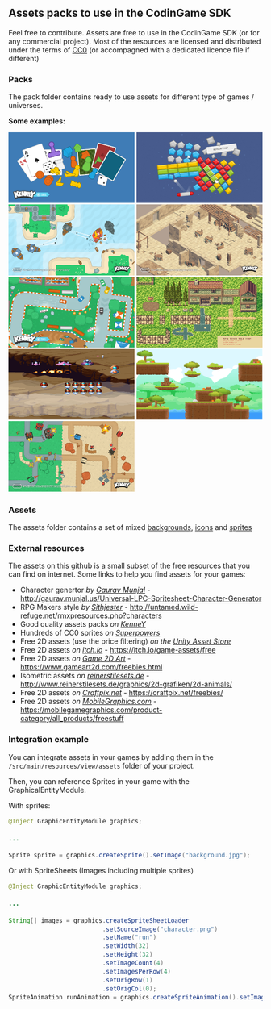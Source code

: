 ## Assets packs to use in the CodinGame SDK

Feel free to contribute. Assets are free to use in the CodinGame SDK (or for any commercial project). Most of the resources are licensed and distributed under the terms of [CC0](https://creativecommons.org/share-your-work/public-domain/cc0) (or accompagned with a dedicated licence file if different)

### Packs
The pack folder contains ready to use assets for different type of games / universes.

**Some examples:**

[<img src="/packs/board%20game/sample.png" width="250">](/packs/board%20game)
[<img src="/packs/bricks/sample.jpg" width="250" height="140">](/packs/bricks)
[<img src="/packs/pirates/Sample.png" width="250">](/packs/pirates)
[<img src="/packs/isometric%20dungeon/Sample.png" width="250">](/packs/isometric%20dungeon)
[<img src="/packs/racing/Sample.png" width="250">](/packs/racing)
[<img src="/packs/town%20rpg/tiles-map.png" width="250" height="140">](packs/town%20rpg)
[<img src="/packs/space%20shooter/sample.png" width="250" height="140">](packs/space%20shooter)
[<img src="/packs/platformer/svg/Sample.svg" width="250" height="140">](packs/platformer)
[<img src="/packs/topdown%20tanks/Sample.png" width="250" height="140">](packs/topdown%20tanks)

### Assets
The assets folder contains a set of mixed [backgrounds](/assets/backgrounds), [icons](/assets/icons) and [sprites](/assets/sprites)

### External resources
The assets on this github is a small subset of the free resources that you can find on internet.
Some links to help you find assets for your games:

* Character genertor _by [Gaurav Munjal](http://gaurav.munjal.us)_ - http://gaurav.munjal.us/Universal-LPC-Spritesheet-Character-Generator
* RPG Makers style _by [Sithjester](http://untamed.wild-refuge.net/rmxpresources.php?characters)_ - http://untamed.wild-refuge.net/rmxpresources.php?characters
* Good quality assets packs _on [KenneY](http://kenney.nl/assets)_
* Hundreds of CC0 sprites _on [Superpowers](http://superpowers-html5.com)_
* Free 2D assets (use the price filtering) _on the [Unity Asset Store](https://assetstore.unity.com/categories/2d)_
* Free 2D assets _on [itch.io](itch.io)_ - https://itch.io/game-assets/free
* Free 2D assets _on [Game 2D Art](https://www.gameart2d.com)_ - https://www.gameart2d.com/freebies.html
* Isometric assets _on [reinerstilesets.de](http://www.reinerstilesets.de)_ - http://www.reinerstilesets.de/graphics/2d-grafiken/2d-animals/
* Free 2D assets _on [Craftpix.net](https://craftpix.net)_ - https://craftpix.net/freebies/
* Free 2D assets _on [MobileGraphics.com](https://mobilegamegraphics.com)_ - https://mobilegamegraphics.com/product-category/all_products/freestuff

### Integration example
You can integrate assets in your games by adding them in the `/src/main/resources/view/assets` folder of your project.

Then, you can reference Sprites in your game with the GraphicalEntityModule.

With sprites:
```java
@Inject GraphicEntityModule graphics;

...

Sprite sprite = graphics.createSprite().setImage("background.jpg");
```

Or with SpriteSheets (Images including multiple sprites)
```java
@Inject GraphicEntityModule graphics;

...

String[] images = graphics.createSpriteSheetLoader
                          .setSourceImage("character.png")
                          .setName("run")
                          .setWidth(32)
                          .setHeight(32)
                          .setImageCount(4)
                          .setImagesPerRow(4)
                          .setOrigRow(1)
                          .setOrigCol(0);
SpriteAnimation runAnimation = graphics.createSpriteAnimation().setImages(images);
```
